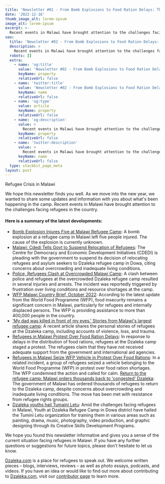 ```yaml
---
title: 'Newsletter #01 - From Bomb Explosions to Food Ration Delays: The Reality of Life in Malawi's Refugee Camp and More'
date: '2022-12-16'
thumb_image_alt: lorem-ipsum
image_alt: lorem-ipsum
excerpt: >-
  Recent events in Malawi have brought attention to the challenges facing refugees in the country.
seo:
  title: 'Newsletter #02 - From Bomb Explosions to Food Ration Delays: The Reality of Life in Malawi's Refugee Camp and More'
  description: >
    Recent events in Malawi have brought attention to the challenges facing refugees in the country.
  robots: []
  extra:
    - name: 'og:title'
      value: 'Newsletter #02 - From Bomb Explosions to Food Ration Delays: The Reality of Life in Malawi's Refugee Camp and More'
      keyName: property
      relativeUrl: false
    - name: 'twitter:title'
      value: 'Newsletter #02 - From Bomb Explosions to Food Ration Delays: The Reality of Life in Malawi's Refugee Camp and More'
      keyName: name
      relativeUrl: false
    - name: 'og:type'
      value: article
      keyName: property
      relativeUrl: false
    - name: 'og:description'
      value: >
        Recent events in Malawi have brought attention to the challenges facing refugees in the country.
      keyName: property
      relativeUrl: false
    - name: 'twitter:description'
      value: >
        Recent events in Malawi have brought attention to the challenges facing refugees in the country.
      keyName: name
      relativeUrl: false
  type: stackbit_page_meta
layout: post
---
```

Refugee Crisis in Malawi

We hope this newsletter finds you well. As we move into the new year, we wanted to share some updates and information with you about what's been happening in the camp. Recent events in Malawi have brought attention to the challenges facing refugees in the country. 

#### Here is a summary of the latest developments: 

- [Bomb Explosion Injures Five at Malawi Refugee Camp](https://www.voanews.com/a/bomb-explosion-injures-five-at-malawi-refugee-camp-/6877879.html): A bomb explosion at a refugee camp in Malawi left five people injured. The cause of the explosion is currently unknown.
- [Malawi: Cdedi Tells Govt to Suspend Relocation of Refugees](https://allafrica.com/stories/202211290060.html): The Centre for Democracy and Economic Development Initiatives (CDEDI) is pleading with the government to suspend its decision of relocating refugees and asylum seekers to Dzaleka refugee camp in Dowa, citing concerns about overcrowding and inadequate living conditions.
- [Police, Refugees Clash at Overcrowded Malawi Camp](https://www.voanews.com/a/police-refugees-clash-at-overcrowded-malawi-camp-/6847225.html): A clash between police and refugees at the overcrowded Dzaleka refugee camp resulted in several injuries and arrests. The incident was reportedly triggered by frustration over living conditions and resource shortages at the camp.
- [WFP Malawi Country Brief, October 2022](https://reliefweb.int/report/malawi/wfp-malawi-country-brief-october-2022): According to the latest update from the World Food Programme (WFP), food insecurity remains a significant concern in Malawi, particularly for refugees and internally displaced persons. The WFP is providing assistance to more than 400,000 people in the country.
- ['My dad was killed in front of my eyes.' Stories from Malawi's largest refugee camp](https://www.express.co.uk/news/world/1705196/malawi-refugee-camp-charity-porridge-dzaleka): A recent article shares the personal stories of refugees at the Dzaleka camp, including accounts of violence, loss, and trauma.
- [Refugees in Malawi Protest Over Food Ration Delays](https://www.voanews.com/a/refugees-in-malawi-protest-over-food-ration-delays/6775631.html): In response to delays in the distribution of food rations, refugees at the Dzaleka camp staged a protest. The refugees claim that they have not received adequate support from the government and international aid agencies.
- [Refugees in Malawi Seize WFP Vehicle in Protest Over Food Rations](https://www.voanews.com/a/refugees-in-malawi-seize-wfp-vehicle-in-protest-over-food-rations-/6820576.html): In a related incident, a group of refugees seized a vehicle belonging to the World Food Programme (WFP) in protest over food ration shortages. The WFP condemned the action and called for calm.
[Return to the refugee camp: Malawi orders thousands back to 'congested' Dzaleka](https://www.theguardian.com/global-development/2021/nov/25/return-to-the-refugee-camp-malawi-orders-thousands-back-to-congested-dzaleka): The government of Malawi has ordered thousands of refugees to return to the Dzaleka camp, despite concerns about overcrowding and inadequate living conditions. The move has been met with resistance from refugee rights groups.
- [Dzaleka youths hail Tumaini Letu](https://malawi24.com/2022/09/08/dzaleka-youths-hail-tumaini-letu/): Amid the challenges facing refugees in Malawi, Youth at Dzaleka Refugee Camp in Dowa district have hailed the Tumini Letu organization for training them in various areas such as painting, drama, music, photography, video production, and graphic designing through its Creative Skills Development Programs.

We hope you found this newsletter informative and gives you a sense of the current situation facing refugees in Malawi. If you have any further questions or suggestions for future topics, please don't hesitate to let us know.

[Dzaleka.com](http://dzaleka.com/) is a place for refugees to speak out. We welcome written pieces – blogs, interviews, reviews – as well as photo essays, podcasts, and videos. If you have an idea or would like to find out more about contributing to [Dzaleka.com](http://dzaleka.com/), visit our [contributor page](https://www.dzaleka.com/p/contribute.html) to learn more.
